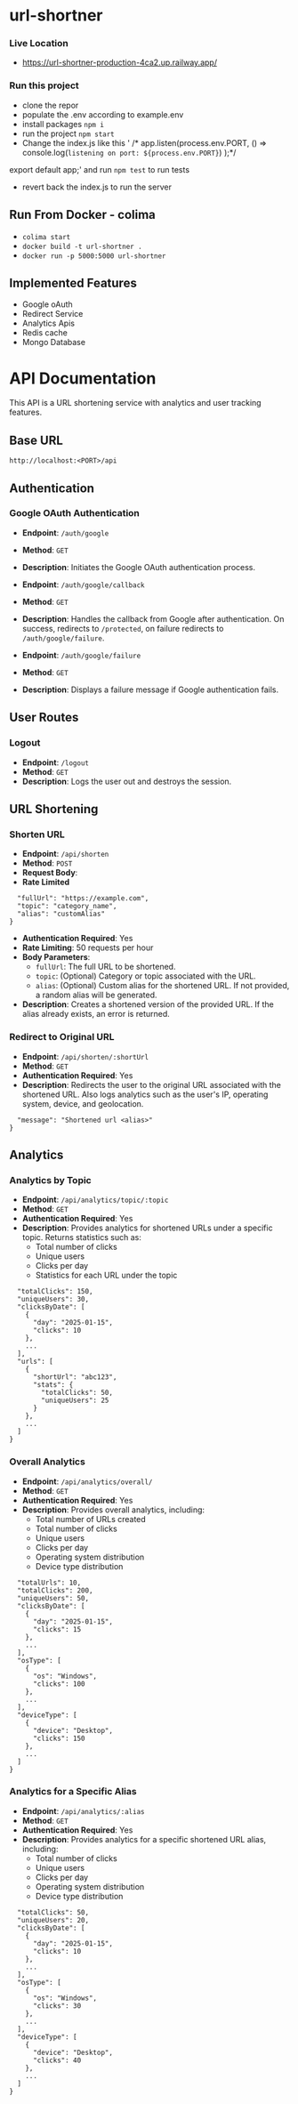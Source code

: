 # url-shortner

### Live Location

- https://url-shortner-production-4ca2.up.railway.app/

### Run this project

- clone the repor
- populate the .env according to example.env
- install packages
  `npm i`
- run the project
  `npm start`
- Change the index.js like this
  '
  /\*
  app.listen(process.env.PORT, () =>
  console.log(`listening on port: ${process.env.PORT}`)
  );\*/

export default app;' and run `npm test` to run tests

- revert back the index.js to run the server

## Run From Docker - colima

- `colima start`
- `docker build -t url-shortner .`
- `docker run -p 5000:5000 url-shortner`

## Implemented Features

- Google oAuth
- Redirect Service
- Analytics Apis
- Redis cache
- Mongo Database

# API Documentation

This API is a URL shortening service with analytics and user tracking features.

## Base URL

`http://localhost:<PORT>/api`

## Authentication

### Google OAuth Authentication

- **Endpoint**: `/auth/google`
- **Method**: `GET`
- **Description**: Initiates the Google OAuth authentication process.

- **Endpoint**: `/auth/google/callback`
- **Method**: `GET`
- **Description**: Handles the callback from Google after authentication. On success, redirects to `/protected`, on failure redirects to `/auth/google/failure`.

- **Endpoint**: `/auth/google/failure`
- **Method**: `GET`
- **Description**: Displays a failure message if Google authentication fails.

## User Routes

### Logout

- **Endpoint**: `/logout`
- **Method**: `GET`
- **Description**: Logs the user out and destroys the session.

## URL Shortening

### Shorten URL

- **Endpoint**: `/api/shorten`
- **Method**: `POST`
- **Request Body**:
- **Rate Limited**

```{
  "fullUrl": "https://example.com",
  "topic": "category_name",
  "alias": "customAlias"
}
```

- **Authentication Required**: Yes
- **Rate Limiting**: 50 requests per hour
- **Body Parameters**:
  - `fullUrl`: The full URL to be shortened.
  - `topic`: (Optional) Category or topic associated with the URL.
  - `alias`: (Optional) Custom alias for the shortened URL. If not provided, a random alias will be generated.
- **Description**: Creates a shortened version of the provided URL. If the alias already exists, an error is returned.

### Redirect to Original URL

- **Endpoint**: `/api/shorten/:shortUrl`
- **Method**: `GET`
- **Authentication Required**: Yes
- **Description**: Redirects the user to the original URL associated with the shortened URL. Also logs analytics such as the user's IP, operating system, device, and geolocation.

```{
  "message": "Shortened url <alias>"
}
```

## Analytics

### Analytics by Topic

- **Endpoint**: `/api/analytics/topic/:topic`
- **Method**: `GET`
- **Authentication Required**: Yes
- **Description**: Provides analytics for shortened URLs under a specific topic. Returns statistics such as:
  - Total number of clicks
  - Unique users
  - Clicks per day
  - Statistics for each URL under the topic

```{
  "totalClicks": 150,
  "uniqueUsers": 30,
  "clicksByDate": [
    {
      "day": "2025-01-15",
      "clicks": 10
    },
    ...
  ],
  "urls": [
    {
      "shortUrl": "abc123",
      "stats": {
        "totalClicks": 50,
        "uniqueUsers": 25
      }
    },
    ...
  ]
}
```

### Overall Analytics

- **Endpoint**: `/api/analytics/overall/`
- **Method**: `GET`
- **Authentication Required**: Yes
- **Description**: Provides overall analytics, including:
  - Total number of URLs created
  - Total number of clicks
  - Unique users
  - Clicks per day
  - Operating system distribution
  - Device type distribution

```{
  "totalUrls": 10,
  "totalClicks": 200,
  "uniqueUsers": 50,
  "clicksByDate": [
    {
      "day": "2025-01-15",
      "clicks": 15
    },
    ...
  ],
  "osType": [
    {
      "os": "Windows",
      "clicks": 100
    },
    ...
  ],
  "deviceType": [
    {
      "device": "Desktop",
      "clicks": 150
    },
    ...
  ]
}
```

### Analytics for a Specific Alias

- **Endpoint**: `/api/analytics/:alias`
- **Method**: `GET`
- **Authentication Required**: Yes
- **Description**: Provides analytics for a specific shortened URL alias, including:
  - Total number of clicks
  - Unique users
  - Clicks per day
  - Operating system distribution
  - Device type distribution

```{
  "totalClicks": 50,
  "uniqueUsers": 20,
  "clicksByDate": [
    {
      "day": "2025-01-15",
      "clicks": 10
    },
    ...
  ],
  "osType": [
    {
      "os": "Windows",
      "clicks": 30
    },
    ...
  ],
  "deviceType": [
    {
      "device": "Desktop",
      "clicks": 40
    },
    ...
  ]
}
```
